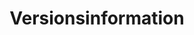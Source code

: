 ﻿---
title: Versionsinformation
second_title: Documen
type: docs
url: /sv/release-notes/
description: Aspose.Cells Molnet stöder Excel för att skapa, konvertera, sammanfoga, dela, skydda, hantera interna objekt och så vidare.
weight: 40
kwords: Excel, Office Moln, REST API, Kalkylblad, PDF, CSV, Json, Markdown, Versionsinformation
---
